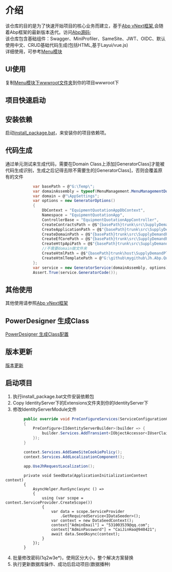 # 介绍

该仓库的目的是为了快速开始项目的核心业务而建立，基于[Abp vNext框架](https://docs.abp.io/zh-Hans/abp/latest),会随着Abp框架的最新版本迭代。访问[Abp源码](https://github.com/abpframework);  
该仓库包含基础组件：Swagger、MiniProfiler、SameSite、JWT、OIDC、默认使用中文、CRUD基础代码生成(包括HTML,基于Layui/vue.js)  
详细使用，可参考[Menu模块](https://github.com/CaiJinHao/Jh.Abp.QuickComponents/tree/master/src/Menu)

## UI使用

复制[Menu模块下wwwroot文件夹](https://github.com/CaiJinHao/Jh.Abp.QuickComponents/tree/master/src/Menu/host/Jh.Abp.MenuManagement.HttpApi.Host/wwwroot)到你的项目wwwroot下

## 项目快速启动

## 安装依赖

启动[install_package.bat](https://github.com/CaiJinHao/Jh.Abp.QuickComponents/tree/master/src/Menu/install_package.bat)，来安装你的项目依赖项。

## 代码生成

通过单元测试来生成代码，需要在Domain Class上添加[GeneratorClass]才能被代码生成识别，生成之后记得去除不需要生的[GeneratorClass]，否则会覆盖原有的文件

```C#
            var basePath = @"G:\Temp\";
            var domainAssembly = typeof(MenuManagement.MenuManagementDomainModule).Assembly;
            var domain = @"\AppSettings";
            var options = new GeneratorOptions()
            {
                DbContext = "EquipmentQuotationAppDbContext",
                Namespace = "EquipmentQuotationApp",
                ControllerBase = "EquipmentQuotationAppController",
                CreateContractsPath = @$"{basePath}trunk\src\SupplyDemandPlatform.Application.Contracts{domain}",
                CreateApplicationPath = @$"{basePath}trunk\src\SupplyDemandPlatform.Application{domain}",
                CreateDomainPath = @$"{basePath}trunk\src\SupplyDemandPlatform.Domain{domain}",
                CreateEfCorePath = @$"{basePath}trunk\src\SupplyDemandPlatform.EntityFrameworkCore{domain}",
                CreateHttpApiPath = @$"{basePath}trunk\src\SupplyDemandPlatform.HttpApi\v1{domain}",
                //不需要domain做文件夹
                CreateHtmlPath = @$"{basePath}trunk\host\SupplyDemandPlatform.Web.Unified\wwwroot\main\view",
                CreateHtmlTemplatePath = @"G:\github\mygithub\Jh.Abp.QuickComponents\src\GeneratorCoding\Jh.SourceGenerator.Common\CodeBuilders\Html\Layui"
            };
            var service = new GeneratorService(domainAssembly, options);
            Assert.True(service.GeneratorCode());
```

## 其他使用

其他使用请参照[Abp vNext框架](https://docs.abp.io/zh-Hans/abp/latest)

## PowerDesigner 生成Class

[PowerDesigner 生成Class配置](https://github.com/CaiJinHao/Jh.Abp.QuickComponents/tree/master/powerdesigner.md)

## 版本更新

[版本更新](https://github.com/CaiJinHao/Jh.Abp.QuickComponents/tree/master/UpDateVersion.md)

## 启动项目

1. 执行install_package.bat文件安装依赖包
2. Copy IdentityServer下的Extensions文件夹到你的IdentityServer下
3. 修改IdentityServerModule文件

```csharp
        public override void PreConfigureServices(ServiceConfigurationContext context)
        {
            PreConfigure<IIdentityServerBuilder>(builder => {
                builder.Services.AddTransient<IObjectAccessor<IUserClaimsPrincipalFactory<IdentityUser>>, ObjectAccessor<JhUserClaimsPrincipalFactory>>();
            });
        }
```
```csharp
        context.Services.AddSameSiteCookiePolicy();
        context.Services.AddLocalizationComponent();
```
```csharp
        app.UseJhRequestLocalization();
```
```charp
        private void SeedData(ApplicationInitializationContext context)
        {
            AsyncHelper.RunSync(async () =>
            {
                using (var scope = context.ServiceProvider.CreateScope())
                {
                    var data = scope.ServiceProvider
                        .GetRequiredService<IDataSeeder>();
                    var context = new DataSeedContext();
                    context["AdminEmail"] = "531003539@qq.com";
                    context["AdminPassword"] = "CaiJinHao@940421";
                    await data.SeedAsync(context);
                }
            });
        }
```
4. 批量修改密码(1q2w3e*)，使用区分大小，整个解决方案替换
5. 执行更新数据库操作、成功后启动项目(数据播种)